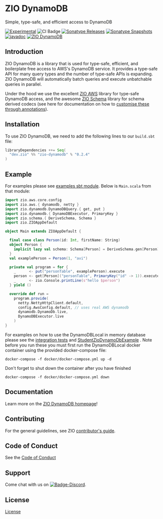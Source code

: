 [//]: # (This file was autogenerated using `zio-sbt-website` plugin via `sbt generateReadme` command.)
[//]: # (So please do not edit it manually. Instead, change "docs/index.md" file or sbt setting keys)
[//]: # (e.g. "readmeDocumentation" and "readmeSupport".)

# ZIO DynamoDB

Simple, type-safe, and efficient access to DynamoDB

[![Experimental](https://img.shields.io/badge/Project%20Stage-Experimental-yellowgreen.svg)](https://github.com/zio/zio/wiki/Project-Stages) ![CI Badge](https://github.com/zio/zio-dynamodb/workflows/CI/badge.svg) [![Sonatype Releases](https://img.shields.io/nexus/r/https/oss.sonatype.org/dev.zio/zio-dynamodb_2.13.svg?label=Sonatype%20Release)](https://oss.sonatype.org/content/repositories/releases/dev/zio/zio-dynamodb_2.13/) [![Sonatype Snapshots](https://img.shields.io/nexus/s/https/oss.sonatype.org/dev.zio/zio-dynamodb_2.13.svg?label=Sonatype%20Snapshot)](https://oss.sonatype.org/content/repositories/snapshots/dev/zio/zio-dynamodb_2.13/) [![javadoc](https://javadoc.io/badge2/dev.zio/zio-dynamodb-docs_2.13/javadoc.svg)](https://javadoc.io/doc/dev.zio/zio-dynamodb-docs_2.13) [![ZIO DynamoDB](https://img.shields.io/github/stars/zio/zio-dynamodb?style=social)](https://github.com/zio/zio-dynamodb)

## Introduction

ZIO DynamoDB is a library that is used for type-safe, efficient, and boilerplate free access to AWS's DynamoDB service. It provides a type-safe API for many query types and the number of type-safe APIs is expanding. ZIO DynamoDB will automatically batch queries and execute unbatchable queries in parallel.

Under the hood we use the excellent [ZIO AWS](https://zio.dev/zio-aws) library for type-safe DynamoDB access, and the awesome [ZIO Schema](https://zio.dev/zio-schema) library for schema derived codecs (see here for documentation on how to [customise these through annotations](codec-customization.md)).

## Installation

To use ZIO DynamoDB, we need to add the following lines to our `build.sbt` file:

```scala
libraryDependencies ++= Seq(
  "dev.zio" %% "zio-dynamodb" % "0.2.4"
)
```

## Example

For examples please see [examples sbt module](../examples/src/main/scala/zio/dynamodb/examples). Below is `Main.scala` from that module:

```scala
import zio.aws.core.config
import zio.aws.{ dynamodb, netty }
import zio.dynamodb.DynamoDBQuery.{ get, put }
import zio.dynamodb.{ DynamoDBExecutor, PrimaryKey }
import zio.schema.{ DeriveSchema, Schema }
import zio.ZIOAppDefault

object Main extends ZIOAppDefault {

  final case class Person(id: Int, firstName: String)
  object Person {
    implicit lazy val schema: Schema[Person] = DeriveSchema.gen[Person]
  }
  val examplePerson = Person(1, "avi")

  private val program = for {
    _      <- put("personTable", examplePerson).execute
    person <- get[Person]("personTable", PrimaryKey("id" -> 1)).execute
    _      <- zio.Console.printLine(s"hello $person")
  } yield ()

  override def run =
    program.provide(
      netty.NettyHttpClient.default,
      config.AwsConfig.default, // uses real AWS dynamodb
      dynamodb.DynamoDb.live,
      DynamoDBExecutor.live
    )
}
```

For examples on how to use the DynamoDBLocal in memory database please see the [integration tests](docs/../dynamodb/src/it/scala/zio/dynamodb/LiveSpec.scala)
and [StudentZioDynamoDbExample](docs/../examples/src/main/scala/zio/dynamodb/examples/dynamodblocal/StudentZioDynamoDbExample.scala) .
Note before you run these you must first run the DynamoDBLocal docker container using the provided docker-compose file:

```
docker-compose -f docker/docker-compose.yml up -d
```

Don't forget to shut down the container after you have finished

```
docker-compose -f docker/docker-compose.yml down
```

## Documentation

Learn more on the [ZIO DynamoDB homepage](https://zio.dev/zio-dynamodb/)!

## Contributing

For the general guidelines, see ZIO [contributor's guide](https://zio.dev/about/contributing).

## Code of Conduct

See the [Code of Conduct](https://zio.dev/about/code-of-conduct)

## Support

Come chat with us on [![Badge-Discord]][Link-Discord].

[Badge-Discord]: https://img.shields.io/discord/629491597070827530?logo=discord "chat on discord"
[Link-Discord]: https://discord.gg/2ccFBr4 "Discord"

## License

[License](LICENSE)
